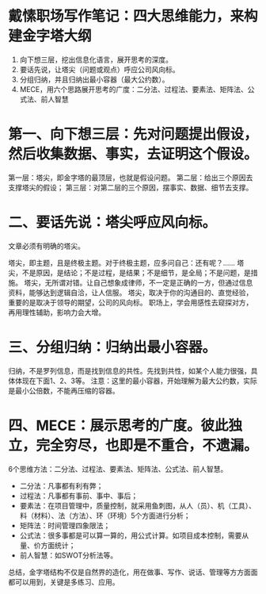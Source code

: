 # 戴愫职场写作笔记：四大思维能力，来构建金字塔大纲

1. 向下想三层，挖出信息化语言，展开思考的深度。
2. 要话先说，让塔尖（问题或观点）呼应公司风向标。
3. 分组归纳，并且归纳出最小容器（最大公约数）。
4. MECE，用六个思路展开思考的广度：二分法、过程法、要素法、矩阵法、公式法、前人智慧

# 第一、向下想三层：先对问题提出假设，然后收集数据、事实，去证明这个假设。

第一层：塔尖，即金字塔的最顶层，也就是假设问题。
第二层：给出三个原因去支撑塔尖的假设；
第三层：对第二层的三个原因，摆事实、数据、细节去支撑。

# 二、要话先说：塔尖呼应风向标。
文章必须有明确的塔尖。

塔尖，即主题，且是终极主题。对于终极主题，应多问自己：还有呢？……
塔尖，不是原因，是结论；不是过程，是结果；不是细节，是全局；不是问题，是措施。
塔尖，无所谓对错。让自己想象成律师，不一定是正确的一方，但通过信息资料，能够达到逻辑自洽，让人信服。
塔尖，取决于你的沟通目的、直觉经验，重要的是取决于领导的期望，公司的风向标。
职场上，学会用感性去窥探对方，再用理性辅助，影响力会大增。

# 三、分组归纳：归纳出最小容器。

归纳，不是罗列信息，而是找到信息的共性。先找到共性，如某个人能力很强，具体体现在下面1、2、3等。
注意：这里的最小容器，开始理解为最大公约数，实际是最小公倍数，不能再压缩的容器。

# 四、MECE：展示思考的广度。彼此独立，完全穷尽，也即是不重合，不遗漏。
6个思维方法：二分法、过程法、要素法、矩阵法、公式法、前人智慧。

* 二分法：凡事都有利有弊；
* 过程法：凡事都有事前、事中、事后；
* 要素法：在项目管理中，质量控制，就采用鱼刺图，从人（员）、机（工具）、料（材料）、法（方法）、环（环境）5个方面进行分析；
* 矩阵法：时间管理四象限法；
* 公式法：很多事都是可以算一算的，用公式计算。如项目成本控制，需要从量、价方面统计；
* 前人智慧：如SWOT分析法等。

总结，金字塔结构不仅是自然界的造化，用在做事、写作、说话、管理等方方面面都可以用到，关键是多练习、应用。
